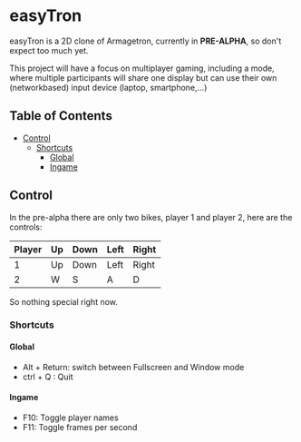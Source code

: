 # easyTron

easyTron is a 2D clone of Armagetron, currently in **PRE-ALPHA**, so don't expect too much yet.

This project will have a focus on multiplayer gaming, including a mode, where multiple participants will share one display but can use their own (networkbased) input device (laptop, smartphone,...)

<!-- [toc] -->
## Table of Contents

   * [Control](#control)
     * [Shortcuts](#shortcuts)
       * [Global](#global)
       * [Ingame](#ingame)

<!-- [toc] -->
## Control
In the pre-alpha there are only two bikes, player 1 and player 2, here are the controls:


| Player | Up | Down | Left | Right
|--------|----|------|------|--------
|1		| Up | Down | Left | Right
|2 		| W | S | A | D

So nothing special right now.

### Shortcuts

#### Global
 * Alt + Return: switch between Fullscreen and Window mode
 * ctrl + Q : Quit
 
#### Ingame
 * F10: Toggle player names
 * F11: Toggle frames per second
